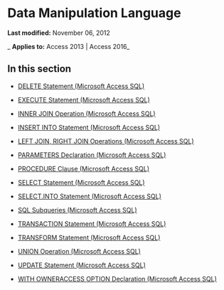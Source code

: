 
# Data Manipulation Language

 **Last modified:** November 06, 2012

 _ **Applies to:** Access 2013 | Access 2016_

## In this section


- [DELETE Statement (Microsoft Access SQL)](64c235bc-5b1a-0a33-714a-9933ba7a81e5.md)
    
- [EXECUTE Statement (Microsoft Access SQL)](9ec4d9ee-db2a-0319-3ccf-c035d67a1496.md)
    
- [INNER JOIN Operation (Microsoft Access SQL)](8d16c74c-02c6-12b7-b180-3e7744ef65f3.md)
    
- [INSERT INTO Statement (Microsoft Access SQL)](d3e44258-79f2-caba-8629-bde03f898f2d.md)
    
- [LEFT JOIN, RIGHT JOIN Operations (Microsoft Access SQL)](9c10525f-98b1-fd4f-8b40-07a32c5c6502.md)
    
- [PARAMETERS Declaration (Microsoft Access SQL)](0dcaad68-6a5f-93dc-e62a-b82b36e1e69c.md)
    
- [PROCEDURE Clause (Microsoft Access SQL)](a718802c-9260-88d5-ec29-d5e5594927b0.md)
    
- [SELECT Statement (Microsoft Access SQL)](a5c9da94-5f9e-0fc0-767a-4117f38a5ef3.md)
    
- [SELECT.INTO Statement (Microsoft Access SQL)](29f3bd55-52f5-a36e-4e33-4b3499c6ce8d.md)
    
- [SQL Subqueries (Microsoft Access SQL)](3b6c0a5d-ab24-e1cf-0175-3f8e68c2dfbf.md)
    
- [TRANSACTION Statement (Microsoft Access SQL)](481e807d-94e4-f201-adac-d25ee89d9220.md)
    
- [TRANSFORM Statement (Microsoft Access SQL)](419770b1-c833-959d-a84d-56c68764799f.md)
    
- [UNION Operation (Microsoft Access SQL)](a5139921-51e5-7d96-74e3-11c3fd5f7eaa.md)
    
- [UPDATE Statement (Microsoft Access SQL)](08f9c3d6-c020-ecf1-5748-43b93a76dfbb.md)
    
- [WITH OWNERACCESS OPTION Declaration (Microsoft Access SQL)](82e51071-12b2-e97e-07b4-27ffceda831e.md)
    
